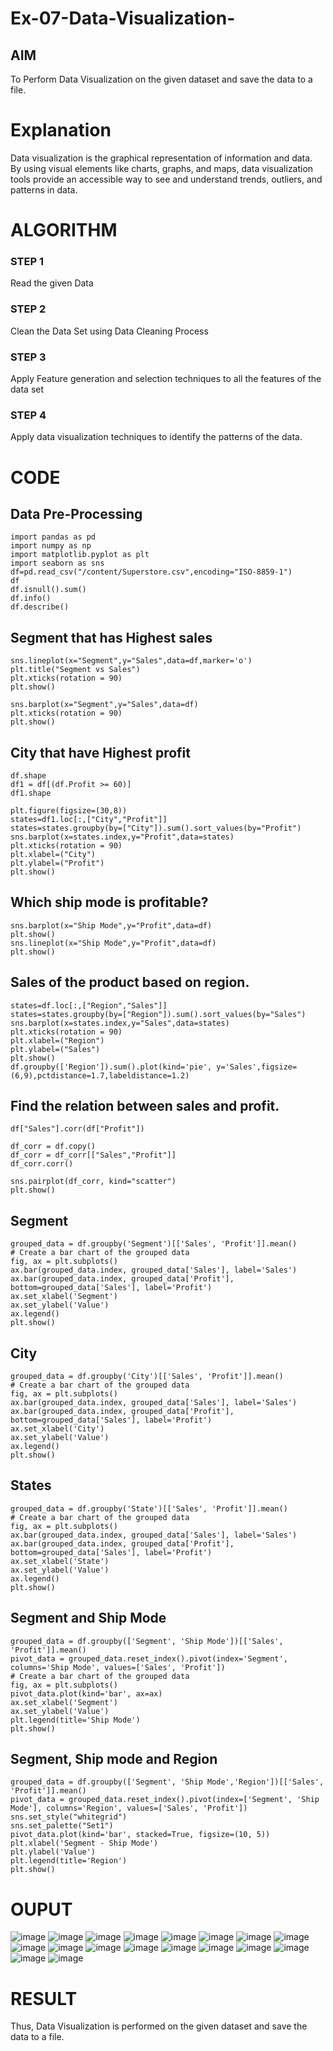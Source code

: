 # Ex-07-Data-Visualization-

## AIM
To Perform Data Visualization on the given dataset and save the data to a file. 

# Explanation
Data visualization is the graphical representation of information and data. By using visual elements like charts, graphs, and maps, data visualization tools provide an accessible way to see and understand trends, outliers, and patterns in data.

# ALGORITHM
### STEP 1
Read the given Data
### STEP 2
Clean the Data Set using Data Cleaning Process
### STEP 3
Apply Feature generation and selection techniques to all the features of the data set
### STEP 4
Apply data visualization techniques to identify the patterns of the data.


# CODE
## Data Pre-Processing
```
import pandas as pd
import numpy as np
import matplotlib.pyplot as plt
import seaborn as sns
df=pd.read_csv("/content/Superstore.csv",encoding="ISO-8859-1")
df
df.isnull().sum()
df.info()
df.describe()
```
## Segment that has Highest sales
```
sns.lineplot(x="Segment",y="Sales",data=df,marker='o')
plt.title("Segment vs Sales")
plt.xticks(rotation = 90)
plt.show()

sns.barplot(x="Segment",y="Sales",data=df)
plt.xticks(rotation = 90)
plt.show()
```
##  City that have Highest profit
```
df.shape
df1 = df[(df.Profit >= 60)]
df1.shape

plt.figure(figsize=(30,8))
states=df1.loc[:,["City","Profit"]]
states=states.groupby(by=["City"]).sum().sort_values(by="Profit")
sns.barplot(x=states.index,y="Profit",data=states)
plt.xticks(rotation = 90)
plt.xlabel=("City")
plt.ylabel=("Profit")
plt.show()
```
## Which ship mode is profitable?
```
sns.barplot(x="Ship Mode",y="Profit",data=df)
plt.show()
sns.lineplot(x="Ship Mode",y="Profit",data=df)
plt.show()
```
## Sales of the product based on region.
```
states=df.loc[:,["Region","Sales"]]
states=states.groupby(by=["Region"]).sum().sort_values(by="Sales")
sns.barplot(x=states.index,y="Sales",data=states)
plt.xticks(rotation = 90)
plt.xlabel=("Region")
plt.ylabel=("Sales")
plt.show()
df.groupby(['Region']).sum().plot(kind='pie', y='Sales',figsize=(6,9),pctdistance=1.7,labeldistance=1.2)
```
## Find the relation between sales and profit.
```
df["Sales"].corr(df["Profit"])
```
```
df_corr = df.copy()
df_corr = df_corr[["Sales","Profit"]]
df_corr.corr()
```
```
sns.pairplot(df_corr, kind="scatter")
plt.show()
```
## Segment
```
grouped_data = df.groupby('Segment')[['Sales', 'Profit']].mean()
# Create a bar chart of the grouped data
fig, ax = plt.subplots()
ax.bar(grouped_data.index, grouped_data['Sales'], label='Sales')
ax.bar(grouped_data.index, grouped_data['Profit'], bottom=grouped_data['Sales'], label='Profit')
ax.set_xlabel('Segment')
ax.set_ylabel('Value')
ax.legend()
plt.show()
```
## City
```
grouped_data = df.groupby('City')[['Sales', 'Profit']].mean()
# Create a bar chart of the grouped data
fig, ax = plt.subplots()
ax.bar(grouped_data.index, grouped_data['Sales'], label='Sales')
ax.bar(grouped_data.index, grouped_data['Profit'], bottom=grouped_data['Sales'], label='Profit')
ax.set_xlabel('City')
ax.set_ylabel('Value')
ax.legend()
plt.show()
```
## States
```
grouped_data = df.groupby('State')[['Sales', 'Profit']].mean()
# Create a bar chart of the grouped data
fig, ax = plt.subplots()
ax.bar(grouped_data.index, grouped_data['Sales'], label='Sales')
ax.bar(grouped_data.index, grouped_data['Profit'], bottom=grouped_data['Sales'], label='Profit')
ax.set_xlabel('State')
ax.set_ylabel('Value')
ax.legend()
plt.show()
```
## Segment and Ship Mode
```
grouped_data = df.groupby(['Segment', 'Ship Mode'])[['Sales', 'Profit']].mean()
pivot_data = grouped_data.reset_index().pivot(index='Segment', columns='Ship Mode', values=['Sales', 'Profit'])
# Create a bar chart of the grouped data
fig, ax = plt.subplots()
pivot_data.plot(kind='bar', ax=ax)
ax.set_xlabel('Segment')
ax.set_ylabel('Value')
plt.legend(title='Ship Mode')
plt.show()
```
## Segment, Ship mode and Region
```
grouped_data = df.groupby(['Segment', 'Ship Mode','Region'])[['Sales', 'Profit']].mean()
pivot_data = grouped_data.reset_index().pivot(index=['Segment', 'Ship Mode'], columns='Region', values=['Sales', 'Profit'])
sns.set_style("whitegrid")
sns.set_palette("Set1")
pivot_data.plot(kind='bar', stacked=True, figsize=(10, 5))
plt.xlabel('Segment - Ship Mode')
plt.ylabel('Value')
plt.legend(title='Region')
plt.show()
```
# OUPUT

![image](https://github.com/Jayakrishnan22003251/Ex-08-Data-Visualization-/assets/120232371/c1cdfae1-79fe-4090-a024-8d73d7047274)
![image](https://github.com/Jayakrishnan22003251/Ex-08-Data-Visualization-/assets/120232371/d077b1de-f980-436d-a70c-79b197ec8e6d)
![image](https://github.com/Jayakrishnan22003251/Ex-08-Data-Visualization-/assets/120232371/3eb86ce0-0f61-4b74-8b70-ba7cff60525f)
![image](https://github.com/Jayakrishnan22003251/Ex-08-Data-Visualization-/assets/120232371/df03a6da-f012-4649-8527-4515aeb01cc6)
![image](https://github.com/Jayakrishnan22003251/Ex-08-Data-Visualization-/assets/120232371/bddecb0a-7d65-4167-bd68-0548146b8e22)
![image](https://github.com/Jayakrishnan22003251/Ex-08-Data-Visualization-/assets/120232371/c7ae81ce-68d3-46f6-9c59-fe02c6b74d9d)
![image](https://github.com/Jayakrishnan22003251/Ex-08-Data-Visualization-/assets/120232371/069d6ff1-e4ab-4e01-a106-988734cfb575)
![image](https://github.com/Jayakrishnan22003251/Ex-08-Data-Visualization-/assets/120232371/717ded1c-f08e-408d-9553-e27708b7f6f7)
![image](https://github.com/Jayakrishnan22003251/Ex-08-Data-Visualization-/assets/120232371/7ef581ac-7407-4a6f-b8a5-f308e68f4e9d)
![image](https://github.com/Jayakrishnan22003251/Ex-08-Data-Visualization-/assets/120232371/c90044bf-c49d-4333-b7c7-4104f32f78fc)
![image](https://github.com/Jayakrishnan22003251/Ex-08-Data-Visualization-/assets/120232371/88b2f862-c87a-4bae-acd4-e1eae064b2d0)
![image](https://github.com/Jayakrishnan22003251/Ex-08-Data-Visualization-/assets/120232371/fd506e14-9e1c-4fa3-aae2-e7acdbce5505)
![image](https://github.com/Jayakrishnan22003251/Ex-08-Data-Visualization-/assets/120232371/95fa8b2f-6d56-4427-8712-65b7e7e01b61)
![image](https://github.com/Jayakrishnan22003251/Ex-08-Data-Visualization-/assets/120232371/feb0a594-733e-4db3-9f79-53a73976e4e3)
![image](https://github.com/Jayakrishnan22003251/Ex-08-Data-Visualization-/assets/120232371/8e7fff20-e65c-4c48-8610-d8d9ef2294c3)
![image](https://github.com/Jayakrishnan22003251/Ex-08-Data-Visualization-/assets/120232371/e94fd08e-e72d-4cc0-b408-a246c048c37b)
![image](https://github.com/Jayakrishnan22003251/Ex-08-Data-Visualization-/assets/120232371/a032dfc7-3347-453a-956c-20453392ca84)
![image](https://github.com/Jayakrishnan22003251/Ex-08-Data-Visualization-/assets/120232371/5121e503-2a6e-49d7-b6e4-11775860eabf)

# RESULT
Thus, Data Visualization is performed on the given dataset and save the data to a file.
